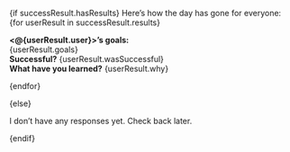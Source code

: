 {if successResult.hasResults}
Here’s how the day has gone for everyone:  
{for userResult in successResult.results}

**<@{userResult.user}>’s goals:**  
{userResult.goals}  
**Successful?** {userResult.wasSuccessful}  
**What have you learned?** {userResult.why}

{endfor}

{else}

I don’t have any responses yet. Check back later.

{endif}